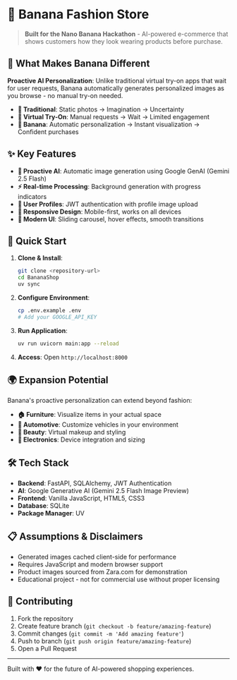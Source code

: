 # 🍌 Banana Fashion Store

> **Built for the Nano Banana Hackathon** - AI-powered e-commerce that shows customers how they look wearing products before purchase.

## 🎯 What Makes Banana Different

**Proactive AI Personalization**: Unlike traditional virtual try-on apps that wait for user requests, Banana automatically generates personalized images as you browse - no manual try-on needed.

- **📸 Traditional**: Static photos → Imagination → Uncertainty
- **🔄 Virtual Try-On**: Manual requests → Wait → Limited engagement  
- **🤖 Banana**: Automatic personalization → Instant visualization → Confident purchases

## ✨ Key Features

- **🤖 Proactive AI**: Automatic image generation using Google GenAI (Gemini 2.5 Flash)
- **⚡ Real-time Processing**: Background generation with progress indicators
- **🔐 User Profiles**: JWT authentication with profile image upload
- **📱 Responsive Design**: Mobile-first, works on all devices
- **🎨 Modern UI**: Sliding carousel, hover effects, smooth transitions

## 🚀 Quick Start

1. **Clone & Install**:
   ```bash
   git clone <repository-url>
   cd BananaShop
   uv sync
   ```

2. **Configure Environment**:
   ```bash
   cp .env.example .env
   # Add your GOOGLE_API_KEY
   ```

3. **Run Application**:
   ```bash
   uv run uvicorn main:app --reload
   ```

4. **Access**: Open `http://localhost:8000`

## 🌍 Expansion Potential

Banana's proactive personalization can extend beyond fashion:
- **🏠 Furniture**: Visualize items in your actual space
- **🚗 Automotive**: Customize vehicles in your environment  
- **💄 Beauty**: Virtual makeup and styling
- **📱 Electronics**: Device integration and sizing

## 🛠️ Tech Stack

- **Backend**: FastAPI, SQLAlchemy, JWT Authentication
- **AI**: Google Generative AI (Gemini 2.5 Flash Image Preview)
- **Frontend**: Vanilla JavaScript, HTML5, CSS3
- **Database**: SQLite
- **Package Manager**: UV

## 📋 Assumptions & Disclaimers

- Generated images cached client-side for performance
- Requires JavaScript and modern browser support
- Product images sourced from Zara.com for demonstration
- Educational project - not for commercial use without proper licensing

## 🤝 Contributing

1. Fork the repository
2. Create feature branch (`git checkout -b feature/amazing-feature`)
3. Commit changes (`git commit -m 'Add amazing feature'`)
4. Push to branch (`git push origin feature/amazing-feature`)
5. Open a Pull Request

---

Built with ❤️ for the future of AI-powered shopping experiences.
